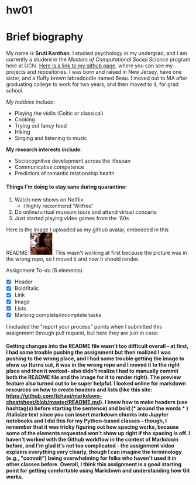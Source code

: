 # hw01

# Brief biography 

My name is **Sruti Kanthan**. I studied psychology in my undergrad, and I am currently a student in the _Masters of Computational Social Science_ program here at UChi. [Here is a link to my github page](https://github.com/skanthan95), where you can see my projects and repositories.
I was born and raised in New Jersey, have one sister, and a fluffy brown labradoodle named Beau. I moved out to MA after graduating college to work for two years, and then moved to IL for grad school. 

*My hobbies include*:
- Playing the violin (Celtic or classical)
- Cooking
- Trying out fancy food
- Hiking
- Singing and listening to music

__My research interests include__:
  - Sociocognitive development across the lifespan
  - Communicative competence
  - Predictors of romantic relationship health
  
#### Things I'm doing to stay sane during quarantine:
1. Watch new shows on Netflix
    - I highly recommend 'Wilfred'
2. Do online/virtual museum tours and attend virtual concerts
3. Just started playing video games from the '80s
                  
Here is the image I uploaded as my github avatar, embedded in this README: ![sruti](sruti.jpg). This wasn't working at first because the picture was in the wrong repo, so I moved it and now it should render.

Assignment To-do (6 elements)
- [x] Header
- [x] Bold/Italic
- [x] Link
- [x] Image 
- [x] Lists
- [x] Marking complete/incomplete tasks 

I included the "report your process" points when I submitted this assignment through pull request, but here they are just in case:

#### Getting changes into the README file wasn't too difficult overall - at first, I had some trouble pushing the assignment but then realized I was pushing to the wrong place, and I had some trouble getting the image to show up (turns out, it was in the wrong repo and I moved it to the right place and then it worked- also didn't realize I had to manually commit both the README file and the image for it to render right). The preview feature also turned out to be super helpful. I looked online for markdown resources on how to create headers and lists (like this site: https://github.com/tchapi/markdown-cheatsheet/blob/master/README.md). I knew how to make headers (use hashtag(s) before starting the sentence) and bold (* around the words * ) /italicize text since you can insert markdown chunks into Jupyter notebooks and I did this for my Python-based classes - though, I remember that it was tricky figuring out how spacing works, because some of the elements requested won't show up right if the spacing is off. I haven't worked with the Github workflow in the context of Markdown before, and I'm glad it's not too complicated - the assignment video explains everything very clearly, though I can imagine the terminology (e.g., "commit") being overwhelming for folks who haven't used it in other classes before. Overall, I think this assignment is a good starting point for getting comfortable using Markdown and understanding how Git works.
